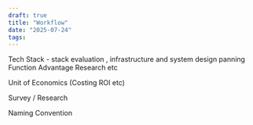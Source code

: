 ```yaml
---
draft: true
title: "Workflow"
date: "2025-07-24"
tags: 
---
```


Tech Stack - stack evaluation , infrastructure and system design panning
Function
Advantage
Research etc


Unit of Economics (Costing ROI etc)


Survey / Research

Naming Convention